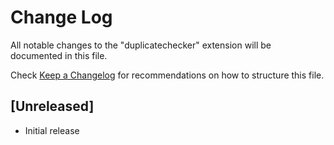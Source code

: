 # Change Log

All notable changes to the "duplicatechecker" extension will be documented in this file.

Check [Keep a Changelog](http://keepachangelog.com/) for recommendations on how to structure this file.

## [Unreleased]

- Initial release